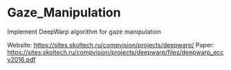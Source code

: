 # Gaze_Manipulation
Implement DeepWarp algorithm for gaze manipulation

Website: https://sites.skoltech.ru/compvision/projects/deepwarp/
Paper: https://sites.skoltech.ru/compvision/projects/deepwarp/files/deepwarp_eccv2016.pdf
